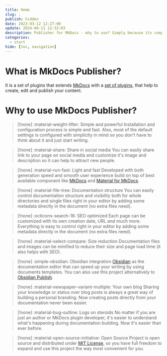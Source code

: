```yaml
---
title: Home
slug: .
publish: hidden
date: 2023-03-12 12:27:00
update: 2024-08-11 12:32:03
description: Publisher for MkDocs - why to use? Simply because its compatible with Obsidian.md Publish and supports WikiLinks, backlinks and some additional plugins. It also simplifies MkDocs navigation building process and helps with SEO optimization.
categories:
  - start
hide: [toc, navigation]
---
```


# What is MkDocs Publisher?

It is a set of plugins that extends [MkDocs](https://www.mkdocs.org/) with a [set of plugins](03_setup/01_installation.md), that help to create, edit and publish your content.

# Why to use MkDocs Publisher?

<div class="grid" markdown>

> [!none] :material-weight-lifter: Simple and powerful
> Installation and configuration process is simple and fast. Also, most of the default settings is configured with simplicity in mind so you don't have to think about it and just start writing.

> [!none] :material-share: Share in social media
> You can easily share link to your page on social media and customize it's image and description so it can help to attract new people.

</div>

<div class="grid" markdown>

> [!none] :material-run-fast: Light and fast
> Developed with both generation speed and smooth user experience build on top of best available component like [MkDocs](https://www.mkdocs.org/) and [Material for MkDocs](https://squidfunk.github.io/mkdocs-material/).

> [!none] :material-file-tree: Documentation structure
> You can easily control documentation structure and visibility both for whole directories and single files right in your editor by adding some metadata directly in the document (no extra files need).

</div>

<div class="grid" markdown>

> [!none] :octicons-search-16: SEO optimized
> Each page can be customized with its own creation date, URL and much more. Everything is easy to control right in your editor by adding some metadata directly in the document (no extra files need).

> [!none] :material-select-compare: Size reduction
> Documentation files and images can be minified to reduce their size and page load time (it also helps with SEO).
>
</div>

<div class="grid" markdown>

> [!none] :simple-obsidian: Obsidian integration
> [Obsidian](https://obsidian.md/) as the documentation editor that can speed up your writing by using documents templates. You can also use this project alternatively to [Obsidian Publish](https://obsidian.md/publish).

> [!none] :material-newspaper-variant-multiple: Your own blog
> Sharing your knowledge or status over blog posts is always a great way of building a personal branding. Now creating posts directly from your documentation never been easier.

</div>

<div class="grid" markdown>

> [!none] :material-bug-outline: Logs on steroids
> No matter if you are just an author or MkDocs plugin developer, it's easier to understand what's happening during documentation building. Now it's easier than ever before.

> [!none] :material-open-source-initiative: Open Source
> Project is open source and distributed under [MIT License](https://opensource.org/license/mit), so you have full freedom to expand and use this project the way most convenient for you.

</div>
